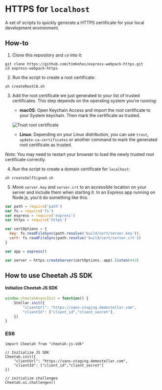 # HTTPS for `localhost`

A set of scripts to quickly generate a HTTPS certificate for your local development environment.

## How-to

1. Clone this repository and `cd` into it:

```
git clone https://github.com/timkohai/express-webpack-https.git
cd express-webpack-https
```
2. Run the script to create a root certificate:

```
sh createRootCA.sh
```

3. Add the root certificate we just generated to your list of trusted certificates. This step depends on the operating system you're running:

    - **macOS**: Open Keychain Access and import the root certificate to your System keychain. Then mark the certificate as trusted.

    ![Trust root certificate](https://cdn-images-1.medium.com/max/1600/1*NWwMb0yV9ClHDj87Kug9Ng.png)

    - **Linux**: Depending on your Linux distribution, you can use `trust`, `update-ca-certificates` or another command to mark the generated root certificate as trusted.

*Note*: You may need to restart your browser to load the newly trusted root certificate correctly.

4. Run the script to create a domain certificate for `localhost`: 

```
sh createSelfSigned.sh
```

5. Move `server.key` and `server.crt` to an accessible location on your server and include them when starting it. In an Express app running on Node.js, you'd do something like this:

```js
var path = require('path')
var fs = require('fs')
var express = require('express')
var https = require('https')

var certOptions = {
  key: fs.readFileSync(path.resolve('build/cert/server.key')),
  cert: fs.readFileSync(path.resolve('build/cert/server.crt'))
}

var app = express()

var server = https.createServer(certOptions, app).listen(443)
```




## How to use Cheetah JS SDK

#### Initialize Cheetah JS SDK
```js
window.cheetahAsyncInit = function() {
    Stellar.init({
        "clientUrl": "https://vans-staging.demostellar.com",
        "clientId": ["client_id","client_secret"],
    })
}
```

### ES6 
```
import Cheetah from "cheetah-js-sdk"

// Initialize JS SDK
Cheetah.init({
    "clientUrl": "https://vans-staging.demostellar.com",
    "clientId": ["client_id","client_secret"]
})

// initialize challenges
Cheetah.ui.challenges()
```
